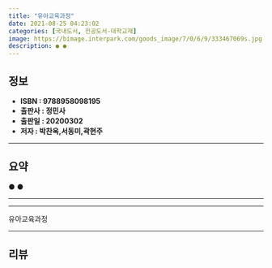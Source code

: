 ```yaml
---
title: "유아교육과정"
date: 2021-08-25 04:23:02
categories: [국내도서, 전공도서-대학교재]
image: https://bimage.interpark.com/goods_image/7/0/6/9/333467069s.jpg
description: ● ●
---
```


## **정보**

- **ISBN : 9788958098195**
- **출판사 : 정민사**
- **출판일 : 20200302**
- **저자 : 박찬옥,서동미,곽현주**

------



## **요약**

●  ●  

------



------


유아교육과정 

------


## **리뷰** 

